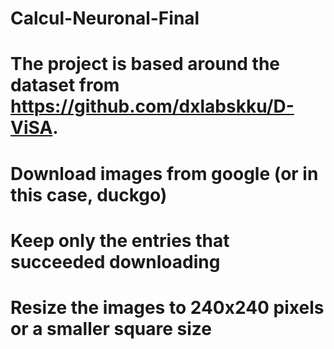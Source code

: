 # Calcul-Neuronal-Final



# The project is based around the dataset from https://github.com/dxlabskku/D-ViSA.
# Download images from google (or in this case, duckgo)
# Keep only the entries that succeeded downloading 
# Resize the images to 240x240 pixels or a smaller square size
